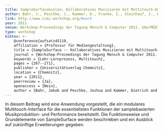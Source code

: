 ```yaml
---
title: SampleSurface&colon; Kollaboratives Musizieren mit Multitouch-Unterstützung
author: Bahr, J., Peschke, J., Kammer, D., Franke, I., Steinhauf, J., Kirchner, M., Schönefeld, F., Groh, R.
link: http://www.icmi-workshop.org/#work
year: 2011
venue: Workshop-Proceedings der Tagung Mensch & Computer 2011. überMEDIEN|ÜBERmorgen
type: workshop
bibtex: >-
    @conference{aufsatz45119,
    affiliation = {Professur für Mediengestaltung},
    title = {SampleSurface -- Kollaboratives Musizieren mit Multitouch-Unterstützung},
    journal = {Workshop-Proceedings der Tagung Mensch & Computer 2011. überMEDIEN|ÜBERmorgen},
    keywords = {Lehr-Lernprozess, Multitouch},
    pages = {267--271},
    publisher = {Universitätsverlag Chemnitz},
    location = {Chemnitz},
    year = {2011},
    peerreview = {Ja},
    openaccess = {Nein},
    author = {Bahr, Jakob and Peschke, Joshua and Kammer, Dietrich and Franke, Ingmar S. and Steinhauf, Juliane and Kirchner, Maxi and Schönefeld, Frank and Groh, Rainer}}
---
```

In diesem Beitrag wird eine Anwendung vorgestellt, die ein modulares Multitouch-Interface für die essentiellsten Funktionen der samplebasierten Musikproduktion- und Performance bereitstellt. Die Funktionsweise und Grundelemente von SampleSurface werden beschrieben und ein Ausblick auf zukünftige Erweiterungen gegeben.
